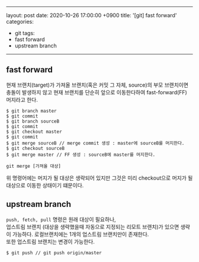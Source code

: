 
---
layout: post
date: 2020-10-26 17:00:00 +0900
title: '[git] fast forward'
categories:
- git
tags:
- fast forward
- upstream branch
---

## fast forward

현재 브랜치(target)가 가져올 브랜치(혹은 커밋 그 자체, source)의 부모 브랜치이면  
충돌이 발생하지 않고 현재 브랜치를 단순히 앞으로 이동한다하여 fast-forward(FF) 머지라고 한다.    

```git
$ git branch master
$ git commit
$ git branch sourceB
$ git commit
$ git checkout master
$ git commit
$ git merge sourceB // merge commit 생성 : master에 sourceB를 머지한다.
$ git checkout sourceB
$ git merge master // FF 생성 : sourceB에 master를 머지한다.
```

`git merge [가져올 대상]`

위 명령어에는 머지가 될 대상은 생략되어 있지만 그것은 미리 checkout으로 머지가 될 대상으로 이동한 상태이기 떄문이다.  



## upstream branch
`push, fetch, pull` 명령은 원래 대상이 필요하나,  
업스트림 브랜치 (대상을 생략했을때 자동으로 지정되는 리모트 브랜치)가 있으면 생략이 가능하다.
로컬브랜치에는 1개의 업스트림 브랜치만이 존재한다.  
또한 업스트림 브랜치는 변경이 가능한다.

```git
$ git push // git push origin/master
```

